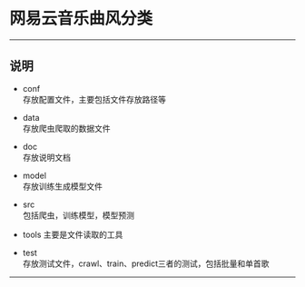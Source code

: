 # 网易云音乐曲风分类

---

## 说明

-  conf<br>
存放配置文件，主要包括文件存放路径等

-  data<br>
存放爬虫爬取的数据文件

-  doc<br>
存放说明文档

-  model<br>
存放训练生成模型文件

-  src<br>
包括爬虫，训练模型，模型预测

-  tools
主要是文件读取的工具

-  test<br>
存放测试文件，crawl、train、predict三者的测试，包括批量和单首歌<br>
---